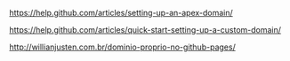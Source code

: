 https://help.github.com/articles/setting-up-an-apex-domain/

https://help.github.com/articles/quick-start-setting-up-a-custom-domain/

http://willianjusten.com.br/dominio-proprio-no-github-pages/
